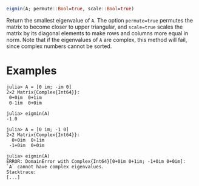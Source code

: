 ```julia
eigmin(A; permute::Bool=true, scale::Bool=true)
```

Return the smallest eigenvalue of `A`. The option `permute=true` permutes the matrix to become closer to upper triangular, and `scale=true` scales the matrix by its diagonal elements to make rows and columns more equal in norm. Note that if the eigenvalues of `A` are complex, this method will fail, since complex numbers cannot be sorted.

# Examples

```jldoctest
julia> A = [0 im; -im 0]
2×2 Matrix{Complex{Int64}}:
 0+0im  0+1im
 0-1im  0+0im

julia> eigmin(A)
-1.0

julia> A = [0 im; -1 0]
2×2 Matrix{Complex{Int64}}:
  0+0im  0+1im
 -1+0im  0+0im

julia> eigmin(A)
ERROR: DomainError with Complex{Int64}[0+0im 0+1im; -1+0im 0+0im]:
`A` cannot have complex eigenvalues.
Stacktrace:
[...]
```
